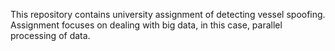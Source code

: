 This repository contains university assignment of detecting vessel spoofing. Assignment focuses on dealing with big data, in this case, parallel processing of data.
